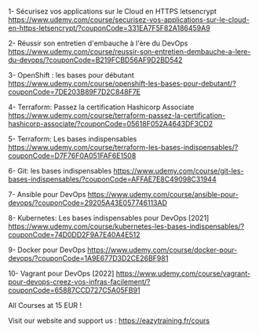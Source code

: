 1- Sécurisez vos applications sur le Cloud en HTTPS letsencrypt
https://www.udemy.com/course/securisez-vos-applications-sur-le-cloud-en-https-letsencrypt/?couponCode=331EA7F5F82A186459A9

2- Réussir son entretien d'embauche à l'ère du DevOps
https://www.udemy.com/course/reussir-son-entretien-dembauche-a-lere-du-devops/?couponCode=B219FCBD56AF9D2BD542

3- OpenShift : les bases pour débutant
https://www.udemy.com/course/openshift-les-bases-pour-debutant/?couponCode=7DE203B89F7D2C848F7E

4- Terraform: Passez la certification Hashicorp Associate
https://www.udemy.com/course/terraform-passez-la-certification-hashicorp-associate/?couponCode=05618F052A4643DF3CD2

5- Terraform: Les bases indispensables
https://www.udemy.com/course/terraform-les-bases-indispensables/?couponCode=D7F76F0A051FAF6E1508

6- Git: les bases indispensables
https://www.udemy.com/course/git-les-bases-indispensables/?couponCode=AFFAE7E8C49098C31944

7- Ansible pour DevOps
https://www.udemy.com/course/ansible-pour-devops/?couponCode=29205A43E057746113AD

8- Kubernetes: Les bases indispensables pour DevOps [2021]
https://www.udemy.com/course/kubernetes-les-bases-indispensables/?couponCode=74D0DD2F9A7E40A4E512

9- Docker pour DevOps
https://www.udemy.com/course/docker-pour-devops/?couponCode=1A9E677D3D2CE26BF981

10- Vagrant pour DevOps [2022] https://www.udemy.com/course/vagrant-pour-devops-creez-vos-infras-facilement/?couponCode=65887CCD727C5A05FB91

All Courses at 15 EUR !

Visit our website and support us : https://eazytraining.fr/cours
